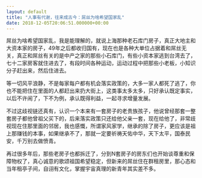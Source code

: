 ```yaml
---
layout: default
title: "人事有代谢，往来成古今：屌丝为啥希望国家乱"
date: 2018-12-05T20:06:51.000000+00:00
---
```


屌丝为啥希望国家乱，我是能理解的，就说上海那种老石库门房子，真正大地主和大资本家的房子，49年之后都收归国有，现在也是各种大单位占据着和屌丝无关，真正和屌丝有关的是中产之家的那些小石库门，有些小资本家逃到台湾去了，七十二家房客就住进去了，有段时间各种运动，运动过程中把那些小老板，小知识分子赶出来，然后住进去。

等一切风平浪静，不是每家每户都有机会落实政策的，大多一家人都死了逃了，你也不能把住在里面的人都赶出来扔大街上，这类事太多太多，只好承认既定事实，以后不许闹了，下不为例，承认既得利益，一起寻求增量发展。

不过这歧视链还真有，认识一个本来有一套房子的老贵族孩子，他说曾经那套一整套房子都他曾祖父买下的，后来落实政策只还给他父亲一套，现在给他了，非常歧视现在住那里面的邻居，我也感慨，所谓家风家学，继承的除了房子，更应该是祖上那赚钱的本事，如果继承不了，那就一定要祈祷天佑中华，天下太平，国泰民安，千万别去做愤青。

再过很多年后，那些老房子也都拆迁了，分到N套房子的房东们也开始谈尊重和保障物权了，真心诚意的歌颂祖国希望稳定，但新来的屌丝住在群租房里，那心态和当年租亭子间，自诩有文化，掌握宇宙真理的新青年其实差不多。

